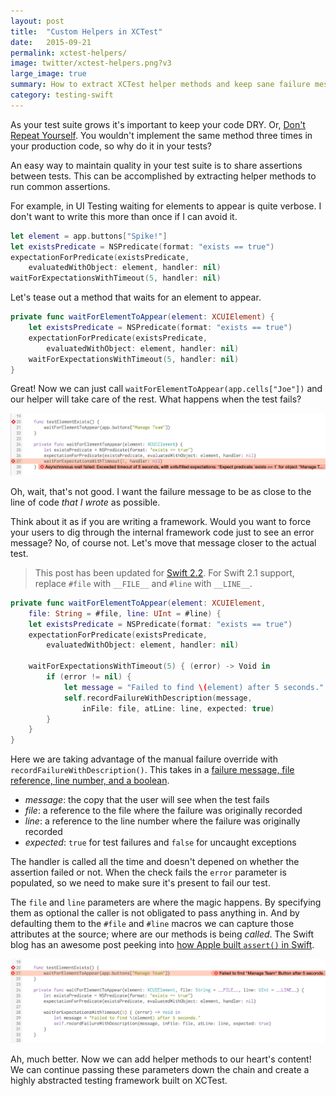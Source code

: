 ```yaml
---
layout: post
title:  "Custom Helpers in XCTest"
date:   2015-09-21
permalink: xctest-helpers/
image: twitter/xctest-helpers.png?v3
large_image: true
summary: How to extract XCTest helper methods and keep sane failure messages.
category: testing-swift
---
```


As your test suite grows it's important to keep your code DRY. Or, [Don't Repeat Yourself](https://en.wikipedia.org/wiki/Don%27t_repeat_yourself). You wouldn't implement the same method three times in your production code, so why do it in your tests?

An easy way to maintain quality in your test suite is to share assertions between tests. This can be accomplished by extracting helper methods to run common assertions.

For example, in UI Testing waiting for elements to appear is quite verbose. I don't want to write this more than once if I can avoid it.

````swift
let element = app.buttons["Spike!"]
let existsPredicate = NSPredicate(format: "exists == true")
expectationForPredicate(existsPredicate,
    evaluatedWithObject: element, handler: nil)
waitForExpectationsWithTimeout(5, handler: nil)
````

Let's tease out a method that waits for an element to appear.

````swift
private func waitForElementToAppear(element: XCUIElement) {
    let existsPredicate = NSPredicate(format: "exists == true")
    expectationForPredicate(existsPredicate,
        evaluatedWithObject: element, handler: nil)
    waitForExpectationsWithTimeout(5, handler: nil)
}
````

Great! Now we can just call `waitForElementToAppear(app.cells["Joe"])` and our helper will take care of the rest. What happens when the test fails?

![How A Helper Method Can Go Wrong](/images/helper-failure-incorrect.png "How A Helper Method Can Go Wrong")

Oh, wait, that's not good. I want the failure message to be as close to the line of code *that I wrote* as possible.

Think about it as if you are writing a framework. Would you want to force your users to dig through the internal framework code just to see an error message? No, of course not. Let's move that message closer to the actual test.

> This post has been updated for [Swift 2.2](https://swift.org/blog/swift-2-2-released/). For Swift 2.1 support, replace `#file` with `__FILE__` and `#line` with `__LINE__`.

````swift
private func waitForElementToAppear(element: XCUIElement,
    file: String = #file, line: UInt = #line) {
    let existsPredicate = NSPredicate(format: "exists == true")
    expectationForPredicate(existsPredicate,
        evaluatedWithObject: element, handler: nil)

    waitForExpectationsWithTimeout(5) { (error) -> Void in
        if (error != nil) {
            let message = "Failed to find \(element) after 5 seconds."
            self.recordFailureWithDescription(message,
                inFile: file, atLine: line, expected: true)
        }
    }
}
````

Here we are taking advantage of the manual failure override with `recordFailureWithDescription()`. This takes in a [failure message, file reference, line number, and a boolean](http://masilotti.com/xctest-documentation/Classes/XCTestCase.html#//api/name/recordFailureWithDescription:inFile:atLine:expected:). 

- *message*: the copy that the user will see when the test fails
- *file*: a reference to the file where the failure was originally recorded
- *line*: a reference to the line number where the failure was originally recorded
- *expected*: `true` for test failures and `false` for uncaught exceptions

The handler is called all the time and doesn't depened on whether the assertion failed or not. When the check fails the `error` parameter is populated, so we need to make sure it's present to fail our test.

The `file` and `line` parameters are where the magic happens. By specifying them as optional the caller is not obligated to pass anything in. And by defaulting them to the `#file` and `#line` macros we can capture those attributes at the source; where are our methods is being *called*. The Swift blog has an awesome post peeking into [how Apple built `assert()` in Swift](https://developer.apple.com/swift/blog/?id=15).

![Fixing the Failure Location of a Helper Method](/images/helper-failure-correct.png "Fixing the Failure Location of a Helper Method")

Ah, much better. Now we can add helper methods to our heart's content! We can continue passing these parameters down the chain and create a highly abstracted testing framework built on XCTest.
